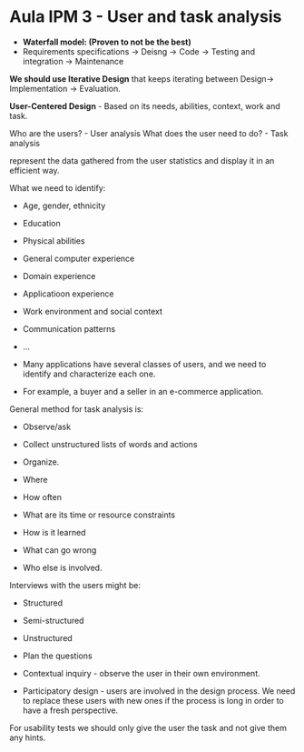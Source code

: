 # Aula IPM 3 - User and task analysis

- **Waterfall model: (Proven to not be the best)**
- Requirements specifications -> Deisng -> Code -> Testing and integration -> Maintenance

**We should use Iterative Design**
that keeps iterating between Design-> Implementation -> Evaluation.

**User-Centered Design** - Based on its needs, abilities, context, work and task.

Who are the users? - User analysis
What does the user need to do? - Task analysis

represent the data gathered from the user statistics and display it in an efficient way.

What we need to identify:

- Age, gender, ethnicity
- Education
- Physical abilities
- General computer experience
- Domain experience
- Applicatioon experience
- Work environment and social context
- Communication patterns
- ...

- Many applications have several classes of users, and we need to identify and characterize each one.
- For example, a buyer and a seller in an e-commerce application.

General method for task analysis is:
- Observe/ask
- Collect unstructured lists of words and actions
- Organize.

- Where
- How often
- What are its time or resource constraints
- How is it learned
- What can go wrong
- Who else is involved.

Interviews with the users might be:

- Structured
- Semi-structured
- Unstructured

- Plan the questions

- Contextual inquiry - observe the user in their own environment.

- Participatory design - users are involved in the design process. We need to replace these users with new ones if the process is long in order to have a fresh perspective.

For usability tests we should only give the user the task and not give them any hints.
